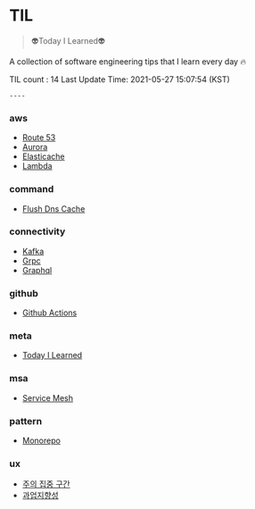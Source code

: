 # TIL

> :alien:Today I Learned:alien:


A collection of software engineering tips that I learn every day :fire:


TIL count : 14 
    Last Update Time: 2021-05-27 15:07:54 (KST) 

    ----
    
### aws

- [Route 53](aws/route-53.md)
- [Aurora](aws/aurora.md)
- [Elasticache](aws/ElastiCache.md)
- [Lambda](aws/lambda.md)

### command

- [Flush Dns Cache](command/flush-dns-cache.md)

### connectivity

- [Kafka](connectivity/kafka.md)
- [Grpc](connectivity/gRPC.md)
- [Graphql](connectivity/graphQL.md)

### github

- [Github Actions](github/github-actions.md)

### meta

- [Today I Learned](meta/today-i-learned.md)

### msa

- [Service Mesh](msa/service-mesh.md)

### pattern

- [Monorepo](pattern/monorepo.md)

### ux

- [주의 집중 구간](ux/주의-집중-구간.md)
- [과업지향성](ux/과업지향성.md)

